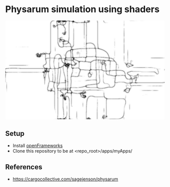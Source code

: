 # Physarum simulation using shaders

![image](physarum.png?raw=true)

## Setup
- Install [openFrameworks](https://openframeworks.cc/)
- Clone this repository to be at <repo_root>/apps/myApps/


## References
- https://cargocollective.com/sagejenson/physarum